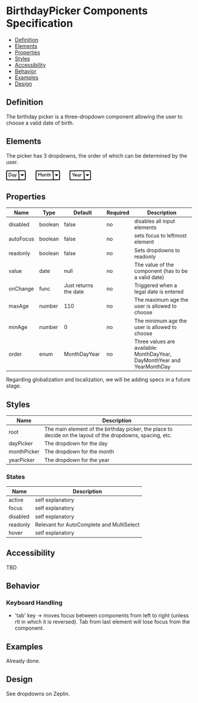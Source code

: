 # BirthdayPicker Components Specification

* [Definition](#definition)
* [Elements](#elements)
* [Properties](#properties)
* [Styles](#styles)
* [Accessibility](#accessibility)
* [Behavior](#behavior)
* [Examples](#examples)
* [Design](#design)

## Definition

The birthday picker is a three-dropdown component allowing the user to choose a valid date of birth.

## Elements

The picker has 3 dropdowns, the order of which can be determined by the user.

![Image of default picker](./assets/birthdaypicker/default.png)

## Properties

| Name | Type | Default | Required | Description |
| -- | -- | -- | -- | -- |
| disabled | boolean | false | no | disables all input elements |
| autoFocus | boolean | false | no | sets focus to leftmost element |
| readonly | boolean | false | no | Sets dropdowns to readonly| tabIndex | number | null | no | Tab order of the component |
| value | date | null | no | The value of the component (has to be a valid date)
| onChange | func | Just returns the date | no | Triggered when a legal date is entered |
| maxAge | number | 110 | no | The maximum age the user is allowed to choose |
| minAge | number | 0 | no | The minimum age the user is allowed to choose |
| order | enum | MonthDayYear | no | Three values are available: MonthDayYear, DayMonthYear and YearMonthDay | Sets the order the components are rendered in the UI, can be overridden by CSS |

Regarding globalization and localization, we will be adding specs in a future stage.

## Styles

| Name | Description |
| -- | -- |
| root | The main element of the birthday picker, the place to decide on the layout of the dropdowns, spacing, etc.|
| dayPicker | The dropdown for the day |
| monthPicker | The dropdown for the month |
| yearPicker | The dropdown for the year |

### States

| Name | Description |
| -- | -- |
| active | self explanatory |
| focus | self explanatory |
| disabled | self explanatory |
| readonly | Relevant for AutoComplete and MultiSelect
| hover | self explanatory |

## Accessibility

TBD

## Behavior

### Keyboard Handling

* 'tab' key -> moves focus between components from left to right (unless rtl in which it is reversed). Tab from last element will lose focus from the component.


## Examples

Already done.

## Design

See dropdowns on Zeplin.
